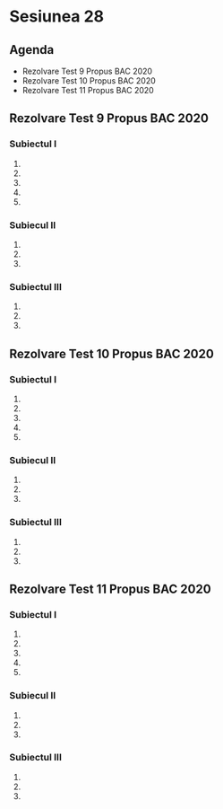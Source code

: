 # Sesiunea 28

## Agenda

* Rezolvare Test 9 Propus BAC 2020
* Rezolvare Test 10 Propus BAC 2020
* Rezolvare Test 11 Propus BAC 2020

## Rezolvare Test 9 Propus BAC 2020

### Subiectul I

1. 
2. 
3. 
4. 
5. 

### Subiecul II

1. 
2. 
3. 

### Subiectul III

1. 
2. 
3. 

## Rezolvare Test 10 Propus BAC 2020

### Subiectul I

1. 
2. 
3. 
4. 
5. 

### Subiecul II

1. 
2. 
3. 

### Subiectul III

1. 
2. 
3. 

## Rezolvare Test 11 Propus BAC 2020

### Subiectul I

1. 
2. 
3. 
4. 
5. 

### Subiecul II

1. 
2. 
3. 

### Subiectul III

1. 
2. 
3. 